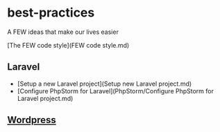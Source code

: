 # best-practices
A FEW ideas that make our lives easier

[The FEW code style](FEW code style.md)

## Laravel

* [Setup a new Laravel project](Setup new Laravel project.md)
* [Configure PhpStorm for Laravel](PhpStorm/Configure PhpStorm for Laravel project.md)

## [Wordpress](WordPress.md)

